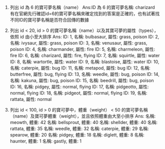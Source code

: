 
1. 列出 id 為 6 的寶可夢名稱（name）
Ans:ID 為 6 的寶可夢名稱: charizard 
有在官網先行確認id=6的寶可夢名稱來確定找到的答案是正確的，也有試著找不同ID的寶可夢名稱是否符合回傳的數據

2. 列出 id < 20, id > 0 的寶可夢名稱（name）以及其寶可夢的屬性（types），依照 id 由小至大排序
Ans:
ID: 1, 名稱: bulbasaur, 屬性: grass, poison
ID: 2, 名稱: ivysaur, 屬性: grass, poison
ID: 3, 名稱: venusaur, 屬性: grass, poison
ID: 4, 名稱: charmander, 屬性: fire
ID: 5, 名稱: charmeleon, 屬性: fire 
ID: 6, 名稱: charizard, 屬性: fire, flying
ID: 7, 名稱: squirtle, 屬性: water
ID: 8, 名稱: wartortle, 屬性: water
ID: 9, 名稱: blastoise, 屬性: water 
ID: 10, 名稱: caterpie, 屬性: bug 
ID: 11, 名稱: metapod, 屬性: bug 
ID: 12, 名稱: butterfree, 屬性: bug, flying 
ID: 13, 名稱: weedle, 屬性: bug, poison 
ID: 14, 名稱: kakuna, 屬性: bug, poison 
ID: 15, 名稱: beedrill, 屬性: bug, poison 
ID: 16, 名稱: pidgey, 屬性: normal, flying 
ID: 17, 名稱: pidgeotto, 屬性: normal, flying
ID: 18, 名稱: pidgeot, 屬性: normal, flying
ID: 19, 名稱: rattata, 屬性: normal

4. 列出 id < 100, id > 0 的寶可夢中，體重（weight） < 50 的寶可夢名稱（name）及寶可夢體重（weight），並且依照體重由大至小排序
Ans:
名稱: meowth, 體重: 42
名稱: bellsprout, 體重: 40
名稱: shellder, 體重: 40 
名稱: rattata, 體重: 35 
名稱: weedle, 體重: 32 
名稱: caterpie, 體重: 29 
名稱: spearow, 體重: 20 
名稱: pidgey, 體重: 18 
名稱: diglett, 體重: 8
名稱: haunter, 體重: 1 
名稱: gastly, 體重: 1
